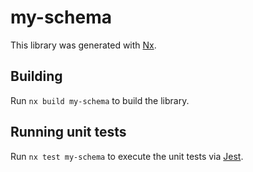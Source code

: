 # my-schema

This library was generated with [Nx](https://nx.dev).

## Building

Run `nx build my-schema` to build the library.

## Running unit tests

Run `nx test my-schema` to execute the unit tests via [Jest](https://jestjs.io).
